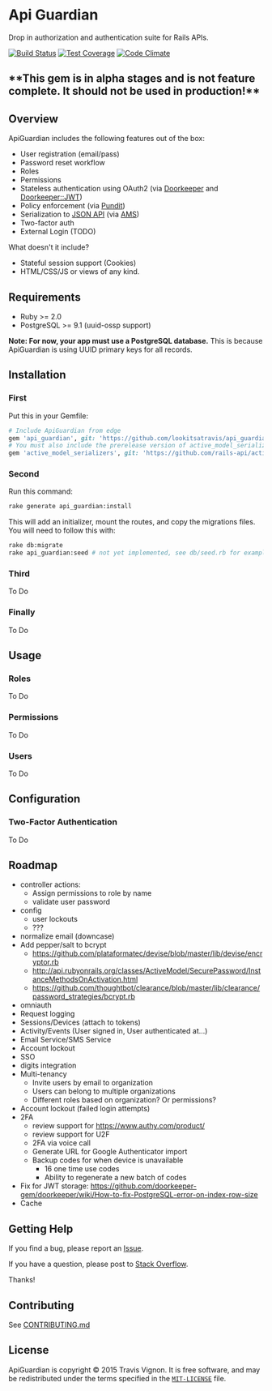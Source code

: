 # Api Guardian

Drop in authorization and authentication suite for Rails APIs.

[![Build Status](	https://img.shields.io/travis/lookitsatravis/api_guardian.svg?style=flat-square)](https://travis-ci.org/lookitsatravis/api_guardian)
[![Test Coverage](https://img.shields.io/codeclimate/coverage/github/lookitsatravis/api_guardian.svg?style=flat-square)](https://codeclimate.com/github/lookitsatravis/api_guardian/coverage)
[![Code Climate](https://img.shields.io/codeclimate/github/lookitsatravis/api_guardian.svg?style=flat-square)](https://codeclimate.com/github/lookitsatravis/api_guardian)

## **\*\*This gem is in alpha stages and is not feature complete. It should not be used in production!\*\***

## Overview

ApiGuardian includes the following features out of the box:

* User registration (email/pass)
* Password reset workflow
* Roles
* Permissions
* Stateless authentication using OAuth2 (via [Doorkeeper](https://github.com/doorkeeper-gem/doorkeeper) and [Doorkeeper::JWT](https://github.com/chriswarren/doorkeeper-jwt))
* Policy enforcement (via [Pundit](https://github.com/elabs/pundit))
* Serialization to [JSON API](http://jsonapi.org/) (via [AMS](https://github.com/rails-api/active_model_serializers))
* Two-factor auth
* External Login (TODO)

What doesn't it include?

* Stateful session support (Cookies)
* HTML/CSS/JS or views of any kind.

## Requirements

* Ruby >= 2.0
* PostgreSQL >= 9.1 (uuid-ossp support)

**Note: For now, your app must use a PostgreSQL database.** This is because ApiGuardian is using UUID primary keys for all records.

## Installation

### First

Put this in your Gemfile:

```rb
# Include ApiGuardian from edge
gem 'api_guardian', git: 'https://github.com/lookitsatravis/api_guardian'
# You must also include the prerelease version of active_model_serializers
gem 'active_model_serializers', git: 'https://github.com/rails-api/active_model_serializers.git'
```

### Second

Run this command:

```sh
rake generate api_guardian:install
```

This will add an initializer, mount the routes, and copy the migrations files.
You will need to follow this with:

```sh
rake db:migrate
rake api_guardian:seed # not yet implemented, see db/seed.rb for example
```

### Third

To Do

### Finally

To Do

## Usage

### Roles

To Do

### Permissions

To Do

### Users

To Do

## Configuration

### Two-Factor Authentication

To Do

## Roadmap

* controller actions:
  * Assign permissions to role by name
  * validate user password
* config
  * user lockouts
  * ???
* normalize email (downcase)
* Add pepper/salt to bcrypt
  * https://github.com/plataformatec/devise/blob/master/lib/devise/encryptor.rb
  * http://api.rubyonrails.org/classes/ActiveModel/SecurePassword/InstanceMethodsOnActivation.html
  * https://github.com/thoughtbot/clearance/blob/master/lib/clearance/password_strategies/bcrypt.rb
* omniauth
* Request logging
* Sessions/Devices (attach to tokens)
* Activity/Events (User signed in, User authenticated at...)
* Email Service/SMS Service
* Account lockout
* SSO
* digits integration
* Multi-tenancy
  * Invite users by email to organization
  * Users can belong to multiple organizations
  * Different roles based on organization? Or permissions?
* Account lockout (failed login attempts)
* 2FA
  * review support for https://www.authy.com/product/
  * review support for U2F
  * 2FA via voice call
  * Generate URL for Google Authenticator import
  * Backup codes for when device is unavailable
    * 16 one time use codes
    * Ability to regenerate a new batch of codes
* Fix for JWT storage: https://github.com/doorkeeper-gem/doorkeeper/wiki/How-to-fix-PostgreSQL-error-on-index-row-size
* Cache

## Getting Help

If you find a bug, please report an [Issue](https://github.com/lookitsatravis/api_guardian/issues).

If you have a question, please post to [Stack Overflow](https://stackoverflow.com/questions/tagged/api_guardian).

Thanks!

## Contributing

See [CONTRIBUTING.md](CONTRIBUTING.md)

## License

ApiGuardian is copyright © 2015 Travis Vignon. It is free software, and may be
redistributed under the terms specified in the [`MIT-LICENSE`](MIT-LICENSE) file.
